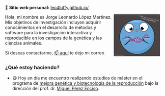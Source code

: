 :wave: **Sitio web personal:** [leo4luffy.github.io/](https://leo4luffy.github.io/)

<img align="right" src="https://raw.githubusercontent.com/Leo4Luffy/Repo_TFM/main/logo/logo.gif" width="150">

Hola, mi nombre es Jorge Leonardo López Martínez. Mis objetivos de investigación incluyen adquirir conocimientos en el desarrollo de métodos y software para la investigación interactiva y reproducible en los campos de la genética y las ciencias animales.

Si deseas contactarme, <a href="mailto:jollopezma@unal.edu.co">📫 aquí</a> te dejo mi correo.

### ¿Qué estoy haciendo?

- 😄 Hoy en día me encuentro realizando estudios de máster en el programa de [mejora genética y biotecnología de la reproducción](http://www.mastermejorageneticaanimal.es/) bajo la dirección del prof. dr. [Miguel Pérez Enciso](https://www.icrea.cat/Web/ScientificStaff/Miguel-Perez-Enciso-255).

<!--
<details>
  <summary><b>:memo: Objetivo futuro</b></summary>
  

</details>
-->
<!--
**Leo4Luffy/Leo4Luffy** is a ✨ _special_ ✨ repository because its `README.md` (this file) appears on your GitHub profile.

Here are some ideas to get you started:

- 🔭 I’m currently working on ...
- 🌱 I’m currently learning ...
- 👯 I’m looking to collaborate on ...
- 🤔 I’m looking for help with ...
- 💬 Ask me about ...
- 📫 How to reach me: ...
- 😄 Pronouns: ...
- ⚡ Fun fact: ...
-->
